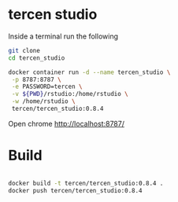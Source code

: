 # tercen studio

Inside a terminal run the following

```bash
git clone 
cd tercen_studio

docker container run -d --name tercen_studio \
 -p 8787:8787 \
 -e PASSWORD=tercen \
 -v ${PWD}/rstudio:/home/rstudio \
 -w /home/rstudio \
 tercen/tercen_studio:0.8.4

```

Open chrome [http://localhost:8787/](http://localhost:8787/)


# Build

```bash

docker build -t tercen/tercen_studio:0.8.4 .
docker push tercen/tercen_studio:0.8.4


```